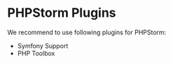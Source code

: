 # PHPStorm Plugins

We recommend to use following plugins for PHPStorm:

- Symfony Support
- PHP Toolbox
